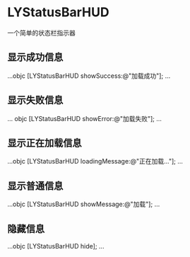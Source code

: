 # LYStatusBarHUD
一个简单的状态栏指示器

## 显示成功信息
...objc
[LYStatusBarHUD showSuccess:@"加载成功"];
...

## 显示失败信息
...
objc
[LYStatusBarHUD showError:@"加载失败"];
...

## 显示正在加载信息
...objc
[LYStatusBarHUD loadingMessage:@"正在加载..."];
...

## 显示普通信息
...objc
[LYStatusBarHUD showMessage:@"加载"];
...

## 隐藏信息
...objc
[LYStatusBarHUD hide];
...
